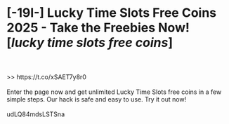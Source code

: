 # [-19I-] Lucky Time Slots Free Coins 2025 - Take the Freebies Now! [*lucky time slots free coins*]
<br>
<br> >> https://t.co/xSAET7y8r0

<br>
<br>Enter the page now and get unlimited Lucky Time Slots free coins in a few simple steps. Our hack is safe and easy to use. Try it out now!
<br>
<br>udLQ84mdsLSTSna

